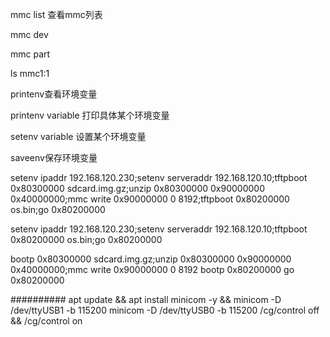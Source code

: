 mmc list
查看mmc列表

mmc dev

mmc part

ls mmc1:1

printenv查看环境变量

printenv variable
打印具体某个环境变量

setenv variable
设置某个环境变量

saveenv保存环境变量

setenv ipaddr 192.168.120.230;setenv serveraddr 192.168.120.10;tftpboot 0x80300000 sdcard.img.gz;unzip 0x80300000 0x90000000 0x40000000;mmc write 0x90000000 0 8192;tftpboot 0x80200000 os.bin;go 0x80200000

setenv ipaddr 192.168.120.230;setenv serveraddr 192.168.120.10;tftpboot 0x80200000 os.bin;go 0x80200000

bootp 0x80300000 sdcard.img.gz;unzip 0x80300000 0x90000000 0x40000000;mmc write 0x90000000 0 8192
bootp 0x80200000 
go 0x80200000

##########
apt update && apt install minicom -y && minicom -D /dev/ttyUSB1 -b 115200
minicom -D /dev/ttyUSB0 -b 115200
/cg/control off && /cg/control on